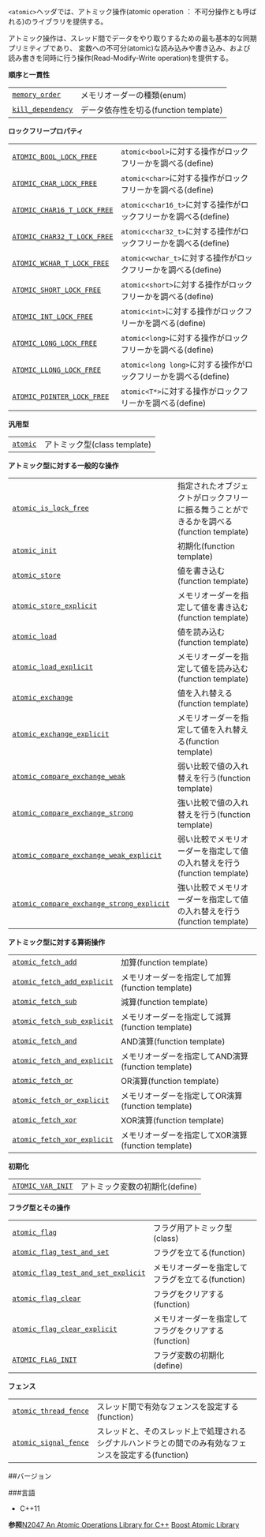 `<atomic>`ヘッダでは、アトミック操作(atomic operation ： 不可分操作とも呼ばれる)のライブラリを提供する。

アトミック操作は、スレッド間でデータをやり取りするための最も基本的な同期プリミティブであり、
変数への不可分(atomic)な読み込みや書き込み、および読み書きを同時に行う操作(Read-Modify-Write operation)を提供する。

<b>順序と一貫性</b>

| | |
|-------------------------------------------------------------------------------------------------------------------|-----------------------------|
| [`memory_order`](https://sites.google.com/site/cpprefjp/reference/atomic/memory_order) | メモリオーダーの種類(enum) |
| [`kill_dependency`](https://sites.google.com/site/cpprefjp/reference/atomic/kill_dependency) | データ依存性を切る(function template) |


<b>ロックフリープロパティ</b>

| | |
|--------------------------------------------------------------------------------------------------------------------------------|---------------------------------------------------------|
| [`ATOMIC_BOOL_LOCK_FREE`](https://sites.google.com/site/cpprefjp/reference/atomic/lock_free_property) | `atomic<bool>`に対する操作がロックフリーかを調べる(define) |
| [`ATOMIC_CHAR_LOCK_FREE`](https://sites.google.com/site/cpprefjp/reference/atomic/lock_free_property) | `atomic<char>`に対する操作がロックフリーかを調べる(define) |
| [`ATOMIC_CHAR16_T_LOCK_FREE`](https://sites.google.com/site/cpprefjp/reference/atomic/lock_free_property) | `atomic<char16_t>`に対する操作がロックフリーかを調べる(define) |
| [`ATOMIC_CHAR32_T_LOCK_FREE`](https://sites.google.com/site/cpprefjp/reference/atomic/lock_free_property) | `atomic<char32_t>`に対する操作がロックフリーかを調べる(define) |
| [`ATOMIC_WCHAR_T_LOCK_FREE`](https://sites.google.com/site/cpprefjp/reference/atomic/lock_free_property) | `atomic<wchar_t>`に対する操作がロックフリーかを調べる(define) |
| [`ATOMIC_SHORT_LOCK_FREE`](https://sites.google.com/site/cpprefjp/reference/atomic/lock_free_property) | `atomic<short>`に対する操作がロックフリーかを調べる(define) |
| [`ATOMIC_INT_LOCK_FREE`](https://sites.google.com/site/cpprefjp/reference/atomic/lock_free_property) | `atomic<int>`に対する操作がロックフリーかを調べる(define) |
| [`ATOMIC_LONG_LOCK_FREE`](https://sites.google.com/site/cpprefjp/reference/atomic/lock_free_property) | `atomic<long>`に対する操作がロックフリーかを調べる(define) |
| [`ATOMIC_LLONG_LOCK_FREE`](https://sites.google.com/site/cpprefjp/reference/atomic/lock_free_property) | `atomic<long long>`に対する操作がロックフリーかを調べる(define) |
| [`ATOMIC_POINTER_LOCK_FREE`](https://sites.google.com/site/cpprefjp/reference/atomic/lock_free_property) | `atomic<T*>`に対する操作がロックフリーかを調べる(define) |

<b>汎用型</b>

| | |
|-------------------------------------------------------------------------------------------------|-----------------------|
| [`atomic`](https://sites.google.com/site/cpprefjp/reference/atomic/atomic) | アトミック型(class template) |

<b>アトミック型に対する一般的な操作</b>

| | |
|-------------------------------------------------------------------------------------------------------------------------------------------------------------------|------------------------------------------------------|
| [`atomic_is_lock_free`](https://sites.google.com/site/cpprefjp/reference/atomic/atomic_is_lock_free) | 指定されたオブジェクトがロックフリーに振る舞うことができるかを調べる(function template) |
| [`atomic_init`](https://sites.google.com/site/cpprefjp/reference/atomic/atomic_init) | 初期化(function template) |
| [`atomic_store`](https://sites.google.com/site/cpprefjp/reference/atomic/atomic_store) | 値を書き込む(function template) |
| [`atomic_store_explicit`](https://sites.google.com/site/cpprefjp/reference/atomic/atomic_store_explicit) | メモリオーダーを指定して値を書き込む(function template) |
| [`atomic_load`](https://sites.google.com/site/cpprefjp/reference/atomic/atomic_load) | 値を読み込む(function template) |
| [`atomic_load_explicit`](https://sites.google.com/site/cpprefjp/reference/atomic/atomic_load_explicit) | メモリオーダーを指定して値を読み込む(function template) |
| [`atomic_exchange`](https://sites.google.com/site/cpprefjp/reference/atomic/atomic_exchange) | 値を入れ替える(function template) |
| [`atomic_exchange_explicit`](https://sites.google.com/site/cpprefjp/reference/atomic/atomic_exchange_explicit) | メモリオーダーを指定して値を入れ替える(function template) |
| [`atomic_compare_exchange_weak`](https://sites.google.com/site/cpprefjp/reference/atomic/atomic_compare_exchange_weak) | 弱い比較で値の入れ替えを行う(function template) |
| [`atomic_compare_exchange_strong`](https://sites.google.com/site/cpprefjp/reference/atomic/atomic_compare_exchange_strong) | 強い比較で値の入れ替えを行う(function template) |
| [`atomic_compare_exchange_weak_explicit`](https://sites.google.com/site/cpprefjp/reference/atomic/atomic_compare_exchange_weak_explicit) | 弱い比較でメモリオーダーを指定して値の入れ替えを行う(function template) |
| [`atomic_compare_exchange_strong_explicit`](https://sites.google.com/site/cpprefjp/reference/atomic/atomic_compare_exchange_strong_explicit) | 強い比較でメモリオーダーを指定して値の入れ替えを行う(function template) |

<b>アトミック型に対する算術操作</b>

| | |
|---------------------------------------------------------------------------------------------------------------------------------------|-------------------------------------|
| [`atomic_fetch_add`](https://sites.google.com/site/cpprefjp/reference/atomic/atomic_fetch_add) | 加算(function template) |
| [`atomic_fetch_add_explicit`](https://sites.google.com/site/cpprefjp/reference/atomic/atomic_fetch_add_explicit) | メモリオーダーを指定して加算(function template) |
| [`atomic_fetch_sub`](https://sites.google.com/site/cpprefjp/reference/atomic/atomic_fetch_sub) | 減算(function template) |
| [`atomic_fetch_sub_explicit`](https://sites.google.com/site/cpprefjp/reference/atomic/atomic_fetch_sub_explicit) | メモリオーダーを指定して減算(function template) |
| [`atomic_fetch_and`](https://sites.google.com/site/cpprefjp/reference/atomic/atomic_fetch_and) | AND演算(function template) |
| [`atomic_fetch_and_explicit`](https://sites.google.com/site/cpprefjp/reference/atomic/atomic_fetch_and_explicit) | メモリオーダーを指定してAND演算(function template) |
| [`atomic_fetch_or`](https://sites.google.com/site/cpprefjp/reference/atomic/atomic_fetch_or) | OR演算(function template) |
| [`atomic_fetch_or_explicit`](https://sites.google.com/site/cpprefjp/reference/atomic/atomic_fetch_or_explicit) | メモリオーダーを指定してOR演算(function template) |
| [`atomic_fetch_xor`](https://sites.google.com/site/cpprefjp/reference/atomic/atomic_fetch_xor) | XOR演算(function template) |
| [`atomic_fetch_xor_explicit`](https://sites.google.com/site/cpprefjp/reference/atomic/atomic_fetch_xor_explicit) | メモリオーダーを指定してXOR演算(function template) |

<b>初期化</b>

| | |
|-------------------------------------------------------------------------------------------------------------------|--------------------|
| [`ATOMIC_VAR_INIT`](https://sites.google.com/site/cpprefjp/reference/atomic/atomic_var_init) | アトミック変数の初期化(define) |

<b>フラグ型とその操作</b>

| | |
|-------------------------------------------------------------------------------------------------------------------------------------------------------|--------------------------------|
| [`atomic_flag`](https://sites.google.com/site/cpprefjp/reference/atomic/atomic_flag) | フラグ用アトミック型(class) |
| [`atomic_flag_test_and_set`](https://sites.google.com/site/cpprefjp/reference/atomic/atomic_flag_test_and_set) | フラグを立てる(function) |
| [`atomic_flag_test_and_set_explicit`](https://sites.google.com/site/cpprefjp/reference/atomic/atomic_flag_test_and_set_explicit) | メモリオーダーを指定してフラグを立てる(function) |
| [`atomic_flag_clear`](https://sites.google.com/site/cpprefjp/reference/atomic/atomic_flag_clear) | フラグをクリアする(function) |
| [`atomic_flag_clear_explicit`](https://sites.google.com/site/cpprefjp/reference/atomic/atomic_flag_clear_explicit) | メモリオーダーを指定してフラグをクリアする(function) |
| [`ATOMIC_FLAG_INIT`](https://sites.google.com/site/cpprefjp/reference/atomic/atomic_flag_init) | フラグ変数の初期化(define) |

<b>フェンス</b>

| | |
|---------------------------------------------------------------------------------------------------------------------------|--------------------------------------------------------|
| [`atomic_thread_fence`](https://sites.google.com/site/cpprefjp/reference/atomic/atomic_thread_fence) | スレッド間で有効なフェンスを設定する(function) |
| [`atomic_signal_fence`](https://sites.google.com/site/cpprefjp/reference/atomic/atomic_signal_fence) | スレッドと、そのスレッド上で処理されるシグナルハンドラとの間でのみ有効なフェンスを設定する(function) |


##バージョン

###言語

- C++11

<b>参照</b>[N2047 An Atomic Operations Library for C++](http://www.open-std.org/JTC1/SC22/WG21/docs/papers/2006/n2047.html)
[Boost Atomic Library](http://www.boost.org/doc/libs/release/libs/atomic/)

